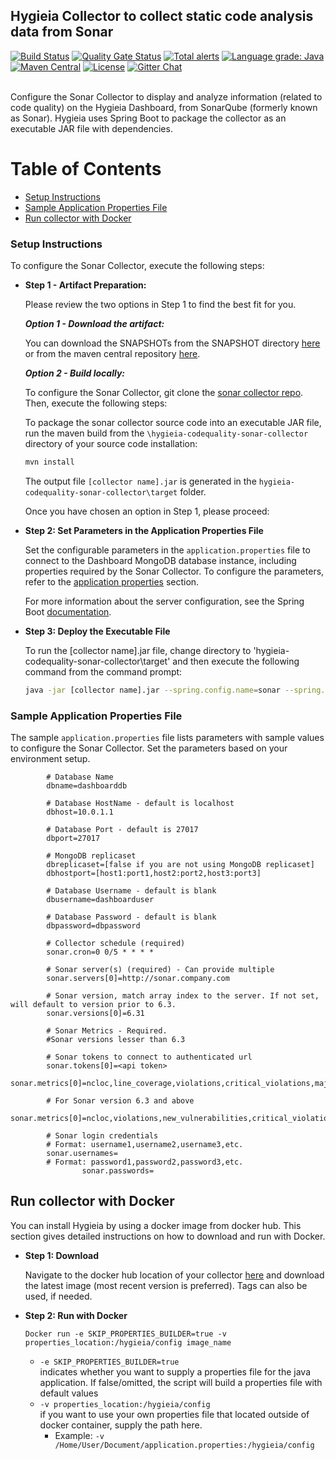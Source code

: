 ## Hygieia Collector to collect static code analysis data from Sonar
[![Build Status](https://travis-ci.com/Hygieia/hygieia-codequality-sonar-collector.svg?branch=master)](https://travis-ci.com/Hygieia/hygieia-codequality-sonar-collector)
[![Quality Gate Status](https://sonarcloud.io/api/project_badges/measure?project=Hygieia_hygieia-codequality-sonar-collector&metric=alert_status)](https://sonarcloud.io/dashboard?id=Hygieia_hygieia-codequality-sonar-collector)
[![Total alerts](https://img.shields.io/lgtm/alerts/g/Hygieia/hygieia-codequality-sonar-collector.svg?logo=lgtm&logoWidth=18)](https://lgtm.com/projects/g/Hygieia/hygieia-codequality-sonar-collector/alerts/)
[![Language grade: Java](https://img.shields.io/lgtm/grade/java/g/Hygieia/hygieia-codequality-sonar-collector.svg?logo=lgtm&logoWidth=18)](https://lgtm.com/projects/g/Hygieia/hygieia-codequality-sonar-collector/context:java)
[![Maven Central](https://img.shields.io/maven-central/v/com.capitalone.dashboard/sonar-codequality-collector.svg?label=Maven%20Central)](https://search.maven.org/search?q=g:%22com.capitalone.dashboard%22%20AND%20a:%22sonar-codequality-collector%22)
[![License](https://img.shields.io/badge/license-Apache%202-blue.svg)](https://www.apache.org/licenses/LICENSE-2.0)
[![Gitter Chat](https://badges.gitter.im/Join%20Chat.svg)](https://www.apache.org/licenses/LICENSE-2.0)
<br/>
<br/>

Configure the Sonar Collector to display and analyze information (related to code quality) on the Hygieia Dashboard, from SonarQube (formerly known as Sonar).
Hygieia uses Spring Boot to package the collector as an executable JAR file with dependencies.

# Table of Contents
* [Setup Instructions](#setup-instructions)
* [Sample Application Properties File](#sample-application-properties-file)
* [Run collector with Docker](#run-collector-with-docker)

### Setup Instructions

To configure the Sonar Collector, execute the following steps: 

*	**Step 1 - Artifact Preparation:**

	Please review the two options in Step 1 to find the best fit for you. 

	***Option 1 - Download the artifact:***

	You can download the SNAPSHOTs from the SNAPSHOT directory [here](https://oss.sonatype.org/content/repositories/snapshots/com/capitalone/dashboard/sonar-codequality-collector/) or from the maven central repository [here](https://search.maven.org/artifact/com.capitalone.dashboard/sonar-codequality-collector).  

	***Option 2 - Build locally:***

	To configure the Sonar Collector, git clone the [sonar collector repo](https://github.com/Hygieia/hygieia-codequality-sonar-collector).  Then, execute the following steps:

	To package the sonar collector source code into an executable JAR file, run the maven build from the `\hygieia-codequality-sonar-collector` directory of your source code installation:

	```bash
	mvn install
	```

	The output file `[collector name].jar` is generated in the `hygieia-codequality-sonar-collector\target` folder.

	Once you have chosen an option in Step 1, please proceed: 

*	**Step 2: Set Parameters in the Application Properties File**

	Set the configurable parameters in the `application.properties` file to connect to the Dashboard MongoDB database instance, including properties required by the Sonar Collector. To configure the parameters, refer to the [application properties](#sample-application-properties-file) section.

	For more information about the server configuration, see the Spring Boot [documentation](http://docs.spring.io/spring-boot/docs/current-SNAPSHOT/reference/htmlsingle/#boot-features-external-config-application-property-files).

*	**Step 3: Deploy the Executable File**

	To run the [collector name].jar file, change directory to 'hygieia-codequality-sonar-collector\target' and then execute the following command from the command prompt:

	```bash
	java -jar [collector name].jar --spring.config.name=sonar --spring.config.location=[path to application.properties file]
	```

### Sample Application Properties File

The sample `application.properties` file lists parameters with sample values to configure the Sonar Collector. Set the parameters based on your environment setup.

```properties
		# Database Name
		dbname=dashboarddb

		# Database HostName - default is localhost
		dbhost=10.0.1.1

		# Database Port - default is 27017
		dbport=27017

		# MongoDB replicaset
		dbreplicaset=[false if you are not using MongoDB replicaset]
		dbhostport=[host1:port1,host2:port2,host3:port3]

		# Database Username - default is blank
		dbusername=dashboarduser

		# Database Password - default is blank
		dbpassword=dbpassword

		# Collector schedule (required)
		sonar.cron=0 0/5 * * * *

		# Sonar server(s) (required) - Can provide multiple
		sonar.servers[0]=http://sonar.company.com
		
		# Sonar version, match array index to the server. If not set, will default to version prior to 6.3.
		sonar.versions[0]=6.31
		
		# Sonar Metrics - Required. 
		#Sonar versions lesser than 6.3
		
		# Sonar tokens to connect to authenticated url 
		sonar.tokens[0]=<api token>
		sonar.metrics[0]=ncloc,line_coverage,violations,critical_violations,major_violations,blocker_violations,violations_density,sqale_index,test_success_density,test_failures,test_errors,tests
		
		# For Sonar version 6.3 and above
		sonar.metrics[0]=ncloc,violations,new_vulnerabilities,critical_violations,major_violations,blocker_violations,tests,test_success_density,test_errors,test_failures,coverage,line_coverage,sqale_index,alert_status,quality_gate_details
		
		# Sonar login credentials
		# Format: username1,username2,username3,etc.
		sonar.usernames= 
		# Format: password1,password2,password3,etc.
                sonar.passwords=

```

## Run collector with Docker

You can install Hygieia by using a docker image from docker hub. This section gives detailed instructions on how to download and run with Docker. 

*	**Step 1: Download**

	Navigate to the docker hub location of your collector [here](https://hub.docker.com/u/hygieiadoc) and download the latest image (most recent version is preferred).  Tags can also be used, if needed.

*	**Step 2: Run with Docker**

	```Docker run -e SKIP_PROPERTIES_BUILDER=true -v properties_location:/hygieia/config image_name```
	
	- <code>-e SKIP_PROPERTIES_BUILDER=true</code>  <br />
	indicates whether you want to supply a properties file for the java application. If false/omitted, the script will build a properties file with default values
	- <code>-v properties_location:/hygieia/config</code> <br />
	if you want to use your own properties file that located outside of docker container, supply the path here. 
		- Example: <code>-v /Home/User/Document/application.properties:/hygieia/config</code>

